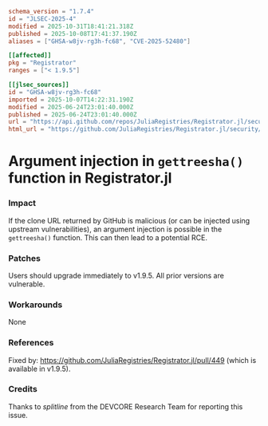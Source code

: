 ```toml
schema_version = "1.7.4"
id = "JLSEC-2025-4"
modified = 2025-10-31T18:41:21.318Z
published = 2025-10-08T17:41:37.190Z
aliases = ["GHSA-w8jv-rg3h-fc68", "CVE-2025-52480"]

[[affected]]
pkg = "Registrator"
ranges = ["< 1.9.5"]

[[jlsec_sources]]
id = "GHSA-w8jv-rg3h-fc68"
imported = 2025-10-07T14:22:31.190Z
modified = 2025-06-24T23:01:40.000Z
published = 2025-06-24T23:01:40.000Z
url = "https://api.github.com/repos/JuliaRegistries/Registrator.jl/security-advisories/GHSA-w8jv-rg3h-fc68"
html_url = "https://github.com/JuliaRegistries/Registrator.jl/security/advisories/GHSA-w8jv-rg3h-fc68"
```

# Argument injection in `gettreesha()` function in Registrator.jl

### Impact

If the clone URL returned by GitHub is malicious (or can be injected using upstream vulnerabilities), an argument injection is possible in the `gettreesha()` function. This can then lead to a potential RCE.

### Patches

Users should upgrade immediately to v1.9.5. All prior versions are vulnerable.

### Workarounds

None

### References

Fixed by: https://github.com/JuliaRegistries/Registrator.jl/pull/449 (which is available in v1.9.5).

### Credits

Thanks to *splitline* from the DEVCORE Research Team for reporting this issue.


